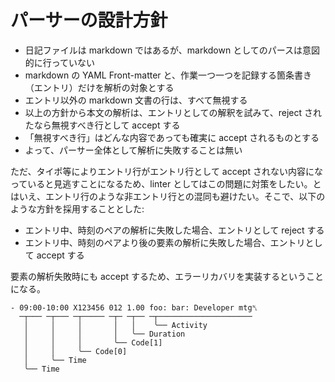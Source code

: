 # パーサーの設計方針

- 日記ファイルは markdown ではあるが、markdown としてのパースは意図的に行っていない
- markdown の YAML Front-matter と、作業一つ一つを記録する箇条書き（エントリ）だけを解析の対象とする
- エントリ以外の markdown 文書の行は、すべて無視する
- 以上の方針から本文の解析は、エントリとしての解釈を試みて、reject されたなら無視すべき行として accept する
- 「無視すべき行」はどんな内容であっても確実に accept されるものとする
- よって、パーサー全体として解析に失敗することは無い

ただ、タイポ等によりエントリ行がエントリ行として accept されない内容になっていると見逃すことになるため、linter としてはこの問題に対策をしたい。とはいえ、エントリ行のような非エントリ行との混同も避けたい。そこで、以下のような方針を採用することとした:

- エントリ中、時刻のペアの解析に失敗した場合、エントリとして reject する
- エントリ中、時刻のペアより後の要素の解析に失敗した場合、エントリとして accept する

要素の解析失敗時にも accept するため、エラーリカバリを実装するということになる。

    - 09:00-10:00 X123456 012 1.00 foo: bar: Developer mtg␤
      ─┬─── ─┬─── ─┬───── ─┬─ ─┬── ─┬─────────────────────
       │     │     │       │   │    ╰── Activity
       │     │     │       │   ╰── Duration
       │     │     │       ╰── Code[1]
       │     │     ╰── Code[0]
       │     ╰── Time
       ╰── Time
